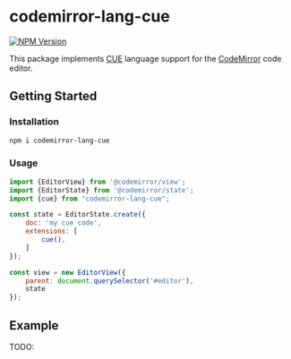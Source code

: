 # codemirror-lang-cue

[![NPM Version](https://img.shields.io/npm/v/codemirror-lang-cue)](https://www.npmjs.com/package/codemirror-lang-cue)

This package implements [CUE](https://cuelang.org) language support for the [CodeMirror](https://codemirror.net/6/) code editor.

## Getting Started

### Installation

```bash
npm i codemirror-lang-cue
```

### Usage

```javascript
import {EditorView} from '@codemirror/view';
import {EditorState} from '@codemirror/state';
import {cue} from "codemirror-lang-cue";

const state = EditorState.create({
	doc: 'my cue code',
	extensions: [
		cue(),
	]
});

const view = new EditorView({
	parent: document.querySelector('#editor'),
	state
});
```

## Example

TODO:
